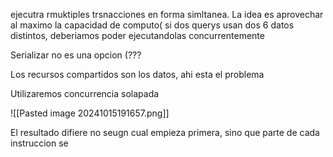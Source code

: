 ejecutra rmuktiples trsnacciones en forma simltanea. 
La idea es aprovechar al maximo la capacidad de computo( si dos querys usan dos 6 datos distintos, deberiamos poder ejecutandolas concurrentemente

Serializar no es una opcion (???

Los recursos compartidos son los datos, ahi esta el problema


Utilizaremos concurrencia solapada


![[Pasted image 20241015191657.png]]

El resultado difiere no seugn cual empieza primera, sino que parte de cada instruccion se 
